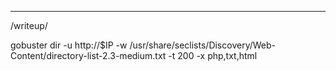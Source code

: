 ___

/writeup/

gobuster dir -u http://$IP -w /usr/share/seclists/Discovery/Web-Content/directory-list-2.3-medium.txt -t 200 -x php,txt,html